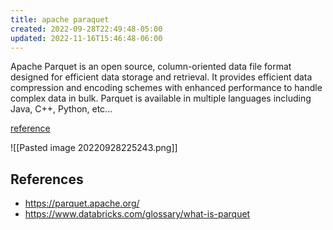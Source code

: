 ```yaml
---
title: apache paraquet
created: 2022-09-28T22:49:48-05:00
updated: 2022-11-16T15:46:48-06:00
---
```


Apache Parquet is an open source, column-oriented data file format designed for efficient data storage and retrieval. It provides efficient data compression and encoding schemes with enhanced performance to handle complex data in bulk. Parquet is available in multiple languages including Java, C++, Python, etc...

[reference](https://parquet.apache.org/#td-block-1)

![[Pasted image 20220928225243.png]]

## References 
- https://parquet.apache.org/
- https://www.databricks.com/glossary/what-is-parquet
